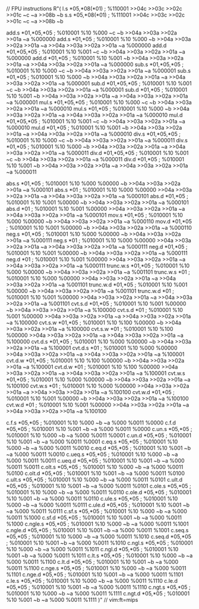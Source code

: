 
// FPU instructions
R"(
l.s *05,*08(*01) ; %110001 >>04c >>03c >>02c >>01c ~c ~a >>08b ~b
s.s *05,*08(*01) ; %111001 >>04c >>03c >>02c >>01c ~c ~a >>08b ~b

add.s *01,*05,*05 ; %010001 %10 %000 ~c ~b >>04a >>03a >>02a >>01a ~a %000000
add.s *01,*05     ; %010001 %10 %000 ~b >>04a >>03a >>02a >>01a ~a >>04a >>03a >>02a >>01a ~a %000000
add.d *01,*05,*05 ; %010001 %10 %001 ~c ~b >>04a >>03a >>02a >>01a ~a %000000
add.d *01,*05     ; %010001 %10 %001 ~b >>04a >>03a >>02a >>01a ~a >>04a >>03a >>02a >>01a ~a %000000
sub.s *01,*05,*05 ; %010001 %10 %000 ~c ~b >>04a >>03a >>02a >>01a ~a %000001
sub.s *01,*05     ; %010001 %10 %000 ~b >>04a >>03a >>02a >>01a ~a >>04a >>03a >>02a >>01a ~a %000001
sub.d *01,*05,*05 ; %010001 %10 %001 ~c ~b >>04a >>03a >>02a >>01a ~a %000001
sub.d *01,*05     ; %010001 %10 %001 ~b >>04a >>03a >>02a >>01a ~a >>04a >>03a >>02a >>01a ~a %000001
mul.s *01,*05,*05 ; %010001 %10 %000 ~c ~b >>04a >>03a >>02a >>01a ~a %000010
mul.s *01,*05     ; %010001 %10 %000 ~b >>04a >>03a >>02a >>01a ~a >>04a >>03a >>02a >>01a ~a %000010
mul.d *01,*05,*05 ; %010001 %10 %001 ~c ~b >>04a >>03a >>02a >>01a ~a %000010
mul.d *01,*05     ; %010001 %10 %001 ~b >>04a >>03a >>02a >>01a ~a >>04a >>03a >>02a >>01a ~a %000010
div.s *01,*05,*05 ; %010001 %10 %000 ~c ~b >>04a >>03a >>02a >>01a ~a %000011
div.s *01,*05     ; %010001 %10 %000 ~b >>04a >>03a >>02a >>01a ~a >>04a >>03a >>02a >>01a ~a %000011
div.d *01,*05,*05 ; %010001 %10 %001 ~c ~b >>04a >>03a >>02a >>01a ~a %000011
div.d *01,*05     ; %010001 %10 %001 ~b >>04a >>03a >>02a >>01a ~a >>04a >>03a >>02a >>01a ~a %000011

abs.s *01,*05     ; %010001 %10 %000 %00000 ~b >>04a >>03a >>02a >>01a ~a %000101
abs.s *01         ; %010001 %10 %000 %00000 >>04a >>03a >>02a >>01a ~a >>04a >>03a >>02a >>01a ~a %000101
abs.d *01,*05     ; %010001 %10 %001 %00000 ~b >>04a >>03a >>02a >>01a ~a %000101
abs.d *01         ; %010001 %10 %001 %00000 >>04a >>03a >>02a >>01a ~a >>04a >>03a >>02a >>01a ~a %000101
mov.s *01,*05     ; %010001 %10 %000 %00000 ~b >>04a >>03a >>02a >>01a ~a %000110
mov.d *01,*05     ; %010001 %10 %001 %00000 ~b >>04a >>03a >>02a >>01a ~a %000110
neg.s *01,*05     ; %010001 %10 %000 %00000 ~b >>04a >>03a >>02a >>01a ~a %000111
neg.s *01         ; %010001 %10 %000 %00000 >>04a >>03a >>02a >>01a ~a >>04a >>03a >>02a >>01a ~a %000111
neg.d *01,*05     ; %010001 %10 %001 %00000 ~b >>04a >>03a >>02a >>01a ~a %000111
neg.d *01         ; %010001 %10 %001 %00000 >>04a >>03a >>02a >>01a ~a >>04a >>03a >>02a >>01a ~a %000111
trunc.w.s *01,*05 ; %010001 %10 %000 %00000 ~b >>04a >>03a >>02a >>01a ~a %001101
trunc.w.s *01     ; %010001 %10 %000 %00000 >>04a >>03a >>02a >>01a ~a >>04a >>03a >>02a >>01a ~a %001101
trunc.w.d *01,*05 ; %010001 %10 %001 %00000 ~b >>04a >>03a >>02a >>01a ~a %001101
trunc.w.d *01     ; %010001 %10 %001 %00000 >>04a >>03a >>02a >>01a ~a >>04a >>03a >>02a >>01a ~a %001101
cvt.s.d *01,*05   ; %010001 %10 %001 %00000 ~b >>04a >>03a >>02a >>01a ~a %100000
cvt.s.d *01       ; %010001 %10 %001 %00000 >>04a >>03a >>02a >>01a ~a >>04a >>03a >>02a >>01a ~a %100000
cvt.s.w *01,*05   ; %010001 %10 %100 %00000 ~b >>04a >>03a >>02a >>01a ~a %100000
cvt.s.w *01       ; %010001 %10 %100 %00000 >>04a >>03a >>02a >>01a ~a >>04a >>03a >>02a >>01a ~a %100000
cvt.d.s *01,*05   ; %010001 %10 %000 %00000 ~b >>04a >>03a >>02a >>01a ~a %100001
cvt.d.s *01       ; %010001 %10 %000 %00000 >>04a >>03a >>02a >>01a ~a >>04a >>03a >>02a >>01a ~a %100001
cvt.d.w *01,*05   ; %010001 %10 %100 %00000 ~b >>04a >>03a >>02a >>01a ~a %100001
cvt.d.w *01       ; %010001 %10 %100 %00000 >>04a >>03a >>02a >>01a ~a >>04a >>03a >>02a >>01a ~a %100001
cvt.w.s *01,*05   ; %010001 %10 %000 %00000 ~b >>04a >>03a >>02a >>01a ~a %100100
cvt.w.s *01       ; %010001 %10 %000 %00000 >>04a >>03a >>02a >>01a ~a >>04a >>03a >>02a >>01a ~a %100100
cvt.w.d *01,*05   ; %010001 %10 %001 %00000 ~b >>04a >>03a >>02a >>01a ~a %100100
cvt.w.d *01       ; %010001 %10 %001 %00000 >>04a >>03a >>02a >>01a ~a >>04a >>03a >>02a >>01a ~a %100100

c.f.s *05,*05    ; %010001 %10 %000 ~b ~a %000 %0011 %0000
c.f.d *05,*05    ; %010001 %10 %001 ~b ~a %000 %0011 %0000
c.un.s *05,*05   ; %010001 %10 %000 ~b ~a %000 %0011 %0001
c.un.d *05,*05   ; %010001 %10 %001 ~b ~a %000 %0011 %0001
c.eq.s *05,*05   ; %010001 %10 %000 ~b ~a %000 %0011 %0010
c.eq.d *05,*05   ; %010001 %10 %001 ~b ~a %000 %0011 %0010
c.ueq.s *05,*05  ; %010001 %10 %000 ~b ~a %000 %0011 %0011
c.ueq.d *05,*05  ; %010001 %10 %001 ~b ~a %000 %0011 %0011
c.olt.s *05,*05  ; %010001 %10 %000 ~b ~a %000 %0011 %0100
c.olt.d *05,*05  ; %010001 %10 %001 ~b ~a %000 %0011 %0100
c.ult.s *05,*05  ; %010001 %10 %000 ~b ~a %000 %0011 %0101
c.ult.d *05,*05  ; %010001 %10 %001 ~b ~a %000 %0011 %0101
c.ole.s *05,*05  ; %010001 %10 %000 ~b ~a %000 %0011 %0110
c.ole.d *05,*05  ; %010001 %10 %001 ~b ~a %000 %0011 %0110
c.ule.s *05,*05  ; %010001 %10 %000 ~b ~a %000 %0011 %0111
c.ule.d *05,*05  ; %010001 %10 %001 ~b ~a %000 %0011 %0111
c.sf.s *05,*05   ; %010001 %10 %000 ~b ~a %000 %0011 %1000
c.sf.d *05,*05   ; %010001 %10 %001 ~b ~a %000 %0011 %1000
c.ngle.s *05,*05 ; %010001 %10 %000 ~b ~a %000 %0011 %1001
c.ngle.d *05,*05 ; %010001 %10 %001 ~b ~a %000 %0011 %1001
c.seq.s *05,*05  ; %010001 %10 %000 ~b ~a %000 %0011 %1010
c.seq.d *05,*05  ; %010001 %10 %001 ~b ~a %000 %0011 %1010
c.ngl.s *05,*05  ; %010001 %10 %000 ~b ~a %000 %0011 %1011
c.ngl.d *05,*05  ; %010001 %10 %001 ~b ~a %000 %0011 %1011
c.lt.s *05,*05   ; %010001 %10 %000 ~b ~a %000 %0011 %1100
c.lt.d *05,*05   ; %010001 %10 %001 ~b ~a %000 %0011 %1100
c.nge.s *05,*05  ; %010001 %10 %000 ~b ~a %000 %0011 %1101
c.nge.d *05,*05  ; %010001 %10 %001 ~b ~a %000 %0011 %1101
c.le.s *05,*05   ; %010001 %10 %000 ~b ~a %000 %0011 %1110
c.le.d *05,*05   ; %010001 %10 %001 ~b ~a %000 %0011 %1110
c.ngt.s *05,*05  ; %010001 %10 %000 ~b ~a %000 %0011 %1111
c.ngt.d *05,*05  ; %010001 %10 %001 ~b ~a %000 %0011 %1111
)"
// vim:ft=mips
